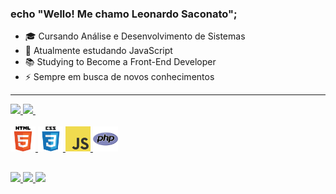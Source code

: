 ### echo "Wello! Me chamo Leonardo Saconato";

- 🎓 Cursando Análise e Desenvolvimento de Sistemas
- 🌱 Atualmente estudando JavaScript
- 📚 Studying to Become a Front-End Developer
- ⚡ Sempre em busca de novos conhecimentos
<hr>
<div>
<a href="https://github.com/LeonardoSaconato">
 <img height = "180em" src = "https://github-readme-stats.vercel.app/api?username=LeonardoSaconato&show_icons=true&theme=dark&include_all_commits=true&count_private=true" />
  <img height = "180em" src = "https://github-readme-stats.vercel.app/api/top-langs/?username=LeonardoSaconato&layout=compact&langs_count=7&theme=dark" />
<img>
</div>
<div style="display: inline_block;"><br>
<img alt="HTML" height="40" width="40" src="https://raw.githubusercontent.com/github/explore/80688e429a7d4ef2fca1e82350fe8e3517d3494d/topics/html/html.png">
<img alt="CSS" height="40" width="40" src="https://raw.githubusercontent.com/github/explore/80688e429a7d4ef2fca1e82350fe8e3517d3494d/topics/css/css.png">
<img alt="JavaScript" height="40" width="40" src="https://raw.githubusercontent.com/github/explore/80688e429a7d4ef2fca1e82350fe8e3517d3494d/topics/javascript/javascript.png">
<img alt="PHP" height="40" width="40" src="https://raw.githubusercontent.com/github/explore/80688e429a7d4ef2fca1e82350fe8e3517d3494d/topics/php/php.png">
</div>

##

<div>
<a href="https://www.linkedin.com/in/leonardo-saconato-de-santana-64b29a1a0/" target="_blank"> <img src = "https://img.shields.io/badge/LinkedIn-0077B5 ? style = for-the-badge & logo = linkedin & logoColor = white "target =" _ blank ">  </a> 
<a href="https://www.instagram.com/leozin_i/" target="_blank"> <img src = "https://img.shields.io/badge/-Instagram-%23E4405F?style=for-the- emblema & logo = instagram & logoColor=white "target =" _ blank "> </a> 
<a href = "mailto:saconatoleonardo@gmail.com" target="_blank"> <img src = "https://img.shields.io/badge/-Gmail-%23333?style=for-the-badge&logo=gmail&logoColor=white" target = "_ blank"> </a>
</div>

